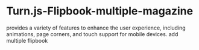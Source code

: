 # Turn.js-Flipbook-multiple-magazine
 provides a variety of features to enhance the user experience, including animations, page corners, and touch support for mobile devices.
 add multiple flipbook
